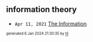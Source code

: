 ## information theory


* <code>Apr 11, 2021</code> [The Information](2021-04-11T18-17-33-the-information.md)

<sup><sub>generated 6 Jan 2024 21:30:35 by <a href='https://github.com/senorprogrammer/til'>til</a></sub></sup>

